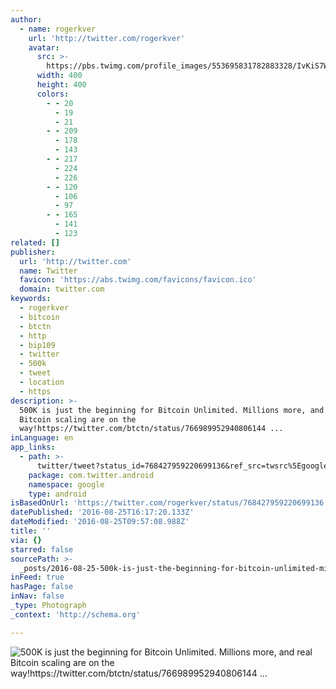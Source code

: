 ```yaml
---
author:
  - name: rogerkver
    url: 'http://twitter.com/rogerkver'
    avatar:
      src: >-
        https://pbs.twimg.com/profile_images/553695831782883328/IvKiS7WJ_400x400.jpeg
      width: 400
      height: 400
      colors:
        - - 20
          - 19
          - 21
        - - 209
          - 178
          - 143
        - - 217
          - 224
          - 226
        - - 120
          - 106
          - 97
        - - 165
          - 141
          - 123
related: []
publisher:
  url: 'http://twitter.com'
  name: Twitter
  favicon: 'https://abs.twimg.com/favicons/favicon.ico'
  domain: twitter.com
keywords:
  - rogerkver
  - bitcoin
  - btctn
  - http
  - bip109
  - twitter
  - 500k
  - tweet
  - location
  - https
description: >-
  500K is just the beginning for Bitcoin Unlimited. Millions more, and real
  Bitcoin scaling are on the
  way!https://twitter.com/btctn/status/766989952940806144 ...
inLanguage: en
app_links:
  - path: >-
      twitter/tweet?status_id=768427959220699136&ref_src=twsrc%5Egoogle%7Ctwcamp%5Eandroidseo%7Ctwgr%5Estatus%7Ctwterm%5E768427959220699136
    package: com.twitter.android
    namespace: google
    type: android
isBasedOnUrl: 'https://twitter.com/rogerkver/status/768427959220699136'
datePublished: '2016-08-25T16:17:20.133Z'
dateModified: '2016-08-25T09:57:08.988Z'
title: ''
via: {}
starred: false
sourcePath: >-
  _posts/2016-08-25-500k-is-just-the-beginning-for-bitcoin-unlimited-millions-m.md
inFeed: true
hasPage: false
inNav: false
_type: Photograph
_context: 'http://schema.org'

---
```

![500K is just the beginning for Bitcoin Unlimited. Millions more, and real Bitcoin scaling are on the way!https://twitter.com/btctn/status/766989952940806144 ...](https://pbs.twimg.com/media/CqTlS3kUEAAzAWi.jpg:large)